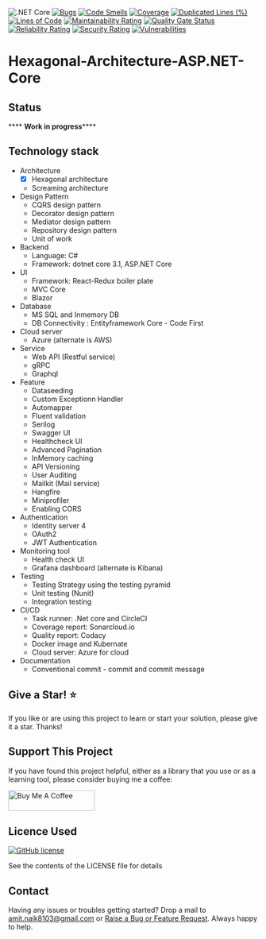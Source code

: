![.NET Core](https://github.com/Amitpnk/Hexagonal-Architecture-ASP.NET-Core/workflows/.NET%20Core/badge.svg)
[![Bugs](https://sonarcloud.io/api/project_badges/measure?project=Amitpnk_Hexagonal-Architecture-ASP.NET-Core&metric=bugs)](https://sonarcloud.io/dashboard?id=Amitpnk_Hexagonal-Architecture-ASP.NET-Core)
[![Code Smells](https://sonarcloud.io/api/project_badges/measure?project=Amitpnk_Hexagonal-Architecture-ASP.NET-Core&metric=code_smells)](https://sonarcloud.io/dashboard?id=Amitpnk_Hexagonal-Architecture-ASP.NET-Core)
[![Coverage](https://sonarcloud.io/api/project_badges/measure?project=Amitpnk_Hexagonal-Architecture-ASP.NET-Core&metric=coverage)](https://sonarcloud.io/dashboard?id=Amitpnk_Hexagonal-Architecture-ASP.NET-Core)
[![Duplicated Lines (%)](https://sonarcloud.io/api/project_badges/measure?project=Amitpnk_Hexagonal-Architecture-ASP.NET-Core&metric=duplicated_lines_density)](https://sonarcloud.io/dashboard?id=Amitpnk_Hexagonal-Architecture-ASP.NET-Core)
[![Lines of Code](https://sonarcloud.io/api/project_badges/measure?project=Amitpnk_Hexagonal-Architecture-ASP.NET-Core&metric=ncloc)](https://sonarcloud.io/dashboard?id=Amitpnk_Hexagonal-Architecture-ASP.NET-Core)
[![Maintainability Rating](https://sonarcloud.io/api/project_badges/measure?project=Amitpnk_Hexagonal-Architecture-ASP.NET-Core&metric=sqale_rating)](https://sonarcloud.io/dashboard?id=Amitpnk_Hexagonal-Architecture-ASP.NET-Core)
[![Quality Gate Status](https://sonarcloud.io/api/project_badges/measure?project=Amitpnk_Hexagonal-Architecture-ASP.NET-Core&metric=alert_status)](https://sonarcloud.io/dashboard?id=Amitpnk_Hexagonal-Architecture-ASP.NET-Core)
[![Reliability Rating](https://sonarcloud.io/api/project_badges/measure?project=Amitpnk_Hexagonal-Architecture-ASP.NET-Core&metric=reliability_rating)](https://sonarcloud.io/dashboard?id=Amitpnk_Hexagonal-Architecture-ASP.NET-Core)
[![Security Rating](https://sonarcloud.io/api/project_badges/measure?project=Amitpnk_Hexagonal-Architecture-ASP.NET-Core&metric=security_rating)](https://sonarcloud.io/dashboard?id=Amitpnk_Hexagonal-Architecture-ASP.NET-Core)
[![Vulnerabilities](https://sonarcloud.io/api/project_badges/measure?project=Amitpnk_Hexagonal-Architecture-ASP.NET-Core&metric=vulnerabilities)](https://sonarcloud.io/dashboard?id=Amitpnk_Hexagonal-Architecture-ASP.NET-Core)

# Hexagonal-Architecture-ASP.NET-Core

## Status

**** **Work in progress******

## Technology stack

* Architecture
    - [x] Hexagonal architecture
    - Screaming architecture
* Design Pattern
    - CQRS design pattern
    - Decorator design pattern
    - Mediator design pattern
    - Repository design pattern
    - Unit of work 
* Backend
    - Language: C#
    - Framework: dotnet core 3.1, ASP.NET Core
* UI
    - Framework: React-Redux boiler plate
    - MVC Core
    - Blazor
* Database
    - MS SQL and Inmemory DB
    - DB Connectivity : Entityframework Core - Code First
* Cloud server
    - Azure  (alternate is AWS)
* Service
    - Web API (Restful service)
    - gRPC
    - Graphql
* Feature
    - Dataseeding
    - Custom Exceptionn Handler
    - Automapper
    - Fluent validation
    - Serilog
    - Swagger UI
    - Healthcheck UI
    - Advanced Pagination
    - InMemory caching
    - API Versioning
    - User Auditing
    - Mailkit (Mail service)
    - Hangfire
    - Miniprofiler
    - Enabling CORS
* Authentication
    - Identity server 4
    - OAuth2
    - JWT Authentication
* Monitoring tool
    - Health check UI
    - Grafana dashboard (alternate is Kibana)
* Testing
    - Testing Strategy using the testing pyramid
    - Unit testing (Nunit)        
    - Integration testing
* CI/CD
    - Task runner: .Net core and CircleCI
    - Coverage report: Sonarcloud.io
    - Quality report: Codacy
    - Docker image and Kubernate
    - Cloud server: Azure for cloud
* Documentation
    - Conventional commit - commit and commit message    


## Give a Star! :star:

If you like or are using this project to learn or start your solution, please give it a star. Thanks!

## Support This Project

If you have found this project helpful, either as a library that you use or as a learning tool, please consider buying me a coffee:

<a href="https://www.buymeacoffee.com/codewithamit" target="_blank"><img src="https://www.buymeacoffee.com/assets/img/custom_images/orange_img.png" alt="Buy Me A Coffee" style="height: 41px !important;width: 174px !important" ></a>

## Licence Used

[![GitHub license](https://img.shields.io/badge/license-MIT-blue.svg)](https://github.com/Amitpnk/Clean-architecture-ASP.NET-Core/blob/develop/LICENSE)

See the contents of the LICENSE file for details

## Contact

Having any issues or troubles getting started? Drop a mail to amit.naik8103@gmail.com or [Raise a Bug or Feature Request](https://github.com/Amitpnk/Clean-architecture-ASP.NET-Core/issues/new). Always happy to help.
